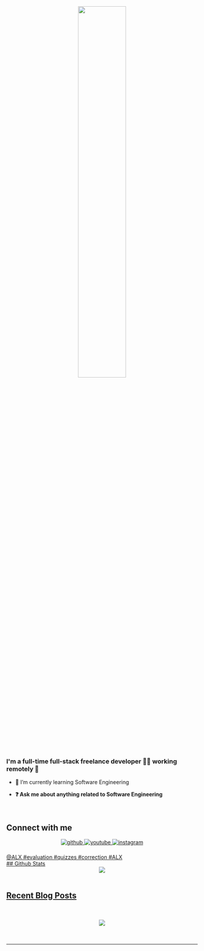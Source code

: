 


<div align="center">
<img src="https://rishavanand.github.io/static/images/greetings.gif" align="center" style="width: 50%" />
</div>  
  

### I'm  a full-time full-stack freelance developer 👨‍💻 working remotely  🚀  
  

- 🌱 I’m currently learning Software Engineering    
  

- **❓ Ask me about anything related to Software Engineering**  
  

<br/>  


## Connect with me  
<div align="center">
<a href="https://github.com/https://github.com/bdftyousra" target="_blank">
<img src=https://img.shields.io/badge/github-%2324292e.svg?&style=for-the-badge&logo=github&logoColor=white alt=github style="margin-bottom: 5px;" />
</a>
<a href="https://www.youtube.com/user/https://www.youtube.com/@ALX_Code" target="_blank">
<img src=https://img.shields.io/badge/youtube-%23EE4831.svg?&style=for-the-badge&logo=youtube&logoColor=white alt=youtube style="margin-bottom: 5px;" />
</a>
<a href="https://instagram.com/https://www.instagram.com/y_o_u_s_r_a.2/" target="_blank">
<img src=https://img.shields.io/badge/instagram-%23000000.svg?&style=for-the-badge&logo=instagram&logoColor=white alt=instagram style="margin-bottom: 5px;" />
</a>  
</div>  
  

<br/>  
<a href="[https://www.youtube.com/user/https://www.youtube.com/watch?v=44Mz2pdb6ug" target="_blank">@ALX #evaluation #quizzes #correction #ALX
<br/> 
## Github Stats  
<div align="center"><img src="https://github-readme-stats.vercel.app/api?username=bdftyousra&show_icons=true&count_private=true&hide_border=true" align="center" /></div>  

<br/>  


## Recent Blog Posts  
  

<br/>  

  

<br/>  

<div align="center">
<img src="https://komarev.com/ghpvc/?username=bdftyousra&&style=flat-square" align="center" />
</div>  
  

<br/>  


<br />

----
